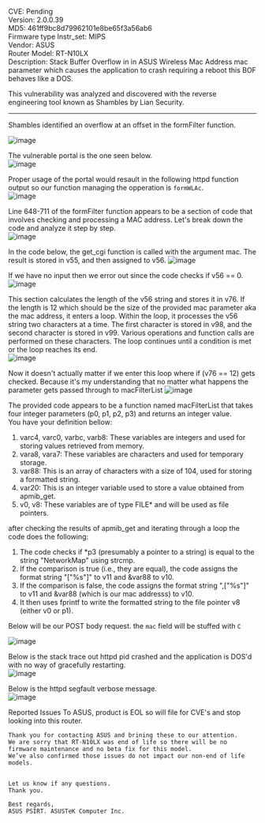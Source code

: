 CVE: Pending        
Version: 2.0.0.39        
MD5: 461ff9bc8d79962101e8be65f3a56ab6         
Firmware type Instr_set: MIPS       
Vendor: ASUS       
Router Model: RT-N10LX             
Description: Stack Buffer Overflow in in ASUS Wireless Mac Address mac parameter which causes the application to crash requiring a reboot this BOF behaves like a DOS.

This vulnerability was analyzed and discovered with the reverse engineering tool known as Shambles by Lian Security.

------
Shambles identified an overflow at an offset in the formFilter function.      

![image](https://github.com/OlivierLaflamme/cve/assets/25066959/693d4b82-b7f3-44f0-a3e0-6efa113398bf)

The vulnerable portal is the one seen below.      
![image](https://github.com/OlivierLaflamme/cve/assets/25066959/130b0854-b9c2-4d4a-bc54-c469e7cd77e4)

Proper usage of the portal would resault in the following httpd function output so our function managing the opperation is `formWLAc`.      
![image](https://github.com/OlivierLaflamme/cve/assets/25066959/9fbc3e2e-fcf7-4816-9d70-7b5bcbcb6f94)

Line 648-711 of the formFilter function appears to be a section of code that involves checking and processing a MAC address. Let's break down the code and analyze it step by step.        
![image](https://github.com/OlivierLaflamme/cve/assets/25066959/345213d2-f6f6-4831-bd89-c115bbfa1e07)

In the code below, the get_cgi function is called with the argument mac. The result is stored in v55, and then assigned to v56. 
![image](https://github.com/OlivierLaflamme/cve/assets/25066959/8c95254d-a230-4747-b491-79359b79308b)

If we have no input then we error out since the code checks if v56 == 0. 
![image](https://github.com/OlivierLaflamme/cve/assets/25066959/3478008a-6967-4186-9517-8b4b91484b58)

This section calculates the length of the v56 string and stores it in v76. If the length is 12 which should be the size of the provided mac parameter aka the mac address, it enters a loop. Within the loop, it processes the v56 string two characters at a time. The first character is stored in v98, and the second character is stored in v99. Various operations and function calls are performed on these characters. The loop continues until a condition is met or the loop reaches its end.         
![image](https://github.com/OlivierLaflamme/cve/assets/25066959/6f28cf05-8137-46d2-9067-496898e7ce19)

Now it doesn't actually matter if we enter this loop where if (v76 == 12) gets checked. Because it's my understanding that no matter what happens the parameter gets passed through to macFilterList 
![image](https://github.com/OlivierLaflamme/cve/assets/25066959/879842d0-93c0-4d6f-bd67-8cff86467edf)

The provided code appears to be a function named macFilterList that takes four integer parameters (p0, p1, p2, p3) and returns an integer value.       
You have your definition bellow:       
1. varc4, varc0, varbc, varb8: These variables are integers and used for storing values retrieved from memory.       
2. vara8, vara7: These variables are characters and used for temporary storage.          
3. var88: This is an array of characters with a size of 104, used for storing a formatted string.         
4. var20: This is an integer variable used to store a value obtained from apmib_get.          
5. v0, v8: These variables are of type FILE* and will be used as file pointers.          

after checking the results of apmib_get and iterating through a loop the code does the following:       
1. The code checks if *p3 (presumably a pointer to a string) is equal to the string "NetworkMap" using strcmp.        
2. If the comparison is true (i.e., they are equal), the code assigns the format string "[\"%s\"]" to v11 and &var88 to v10.       
3. If the comparison is false, the code assigns the format string ",[\"%s\"]" to v11 and &var88 (which is our mac addresss) to v10.   
4. It then uses fprintf to write the formatted string to the file pointer v8 (either v0 or p1).          

Below will be our POST body request. the `mac` field will be stuffed with `C`          

![image](https://github.com/OlivierLaflamme/cve/assets/25066959/71a83a3c-01b1-4958-9721-794cef7aaf61)

Below is the stack trace out httpd pid crashed and the application is DOS'd with no way of gracefully restarting.      
![image](https://github.com/OlivierLaflamme/cve/assets/25066959/2c8faaa0-034f-425c-808d-6dcbe8fa2afe)

Below is the httpd segfault verbose message.        
![image](https://github.com/OlivierLaflamme/cve/assets/25066959/d5bf24ba-c9a0-422a-8011-20aff1e8cbef)




Reported Issues To ASUS, product is EOL so will file for CVE's and stop looking into this router. 
```
Thank you for contacting ASUS and brining these to our attention.
We are sorry that RT-N10LX was end of life so there will be no firmware maintenance and no beta fix for this model.
We’ve also confirmed those issues do not impact our non-end of life models.


Let us know if any questions.
Thank you. 

Best regards,
ASUS PSIRT. ASUSTeK Computer Inc.
```
